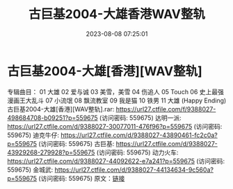 ﻿---
title: 古巨基2004-大雄香港WAV整轨
date: 2023-08-08 07:25:01
categories: WAV车载音乐、镜像
tags: 华语中文
---
# 古巨基2004-大雄[香港][WAV整轨]

专辑曲目：
01 大雄
02 爱与诚
03 美雪，美雪
04 伤追人
05 Touch
06 史上最强漫画王大乱斗
07 小流氓
08 飘流教室
09 我是猫
10 铁男
11 大雄 (Happy Ending)
古巨基2004-大雄[香港][WAV整轨].rar: https://url27.ctfile.com/f/9388027-498684708-b09251?p=559675
(访问密码: 559675)
达明一派: https://url27.ctfile.com/d/9388027-30077011-476f96?p=559675
(访问密码: 559675)
迪克牛仔: https://url27.ctfile.com/d/9388027-43890461-fc2c0a?p=559675
(访问密码: 559675)
古巨基: https://url27.ctfile.com/d/9388027-43929268-279928?p=559675
(访问密码: 559675)
动力火车: https://url27.ctfile.com/d/9388027-44092622-e7a241?p=559675
(访问密码: 559675)
金城武: https://url27.ctfile.com/d/9388027-44134634-9c560a?p=559675
(访问密码: 559675)
原文：[链接](https://blog.sina.com.cn/s/blog_1647c7e76010312zv.html)